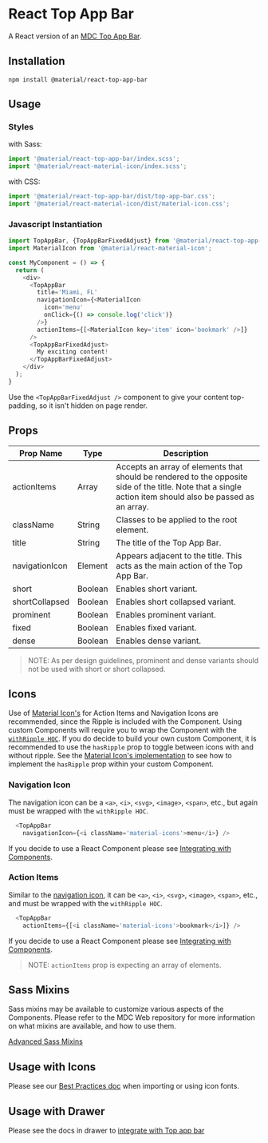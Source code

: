 # React Top App Bar

A React version of an [MDC Top App Bar](https://github.com/material-components/material-components-web/tree/master/packages/mdc-top-app-bar).

## Installation

```
npm install @material/react-top-app-bar
```

## Usage

### Styles

with Sass:
```js
import '@material/react-top-app-bar/index.scss';
import '@material/react-material-icon/index.scss';
```

with CSS:
```js
import '@material/react-top-app-bar/dist/top-app-bar.css';
import '@material/react-material-icon/dist/material-icon.css';
```

### Javascript Instantiation
```js
import TopAppBar, {TopAppBarFixedAdjust} from '@material/react-top-app-bar';
import MaterialIcon from '@material/react-material-icon';

const MyComponent = () => {
  return (
    <div>
      <TopAppBar
        title='Miami, FL'
        navigationIcon={<MaterialIcon
          icon='menu'
          onClick={() => console.log('click')}
        />}
        actionItems={[<MaterialIcon key='item' icon='bookmark' />]}
      />
      <TopAppBarFixedAdjust>
        My exciting content!
      </TopAppBarFixedAdjust>
    </div>
  );
}
```

Use the `<TopAppBarFixedAdjust />` component to give your content top-padding, so it isn't hidden on page render.

## Props

Prop Name | Type | Description
--- | --- | ---
actionItems | Array | Accepts an array of elements that should be rendered to the opposite side of the title. Note that a single action item should also be passed as an array.
className | String | Classes to be applied to the root element.
title | String | The title of the Top App Bar.
navigationIcon | Element | Appears adjacent to the title. This acts as the main action of the Top App Bar.
short | Boolean | Enables short variant.
shortCollapsed | Boolean | Enables short collapsed variant.
prominent | Boolean | Enables prominent variant.
fixed | Boolean | Enables fixed variant.
dense | Boolean | Enables dense variant.

> NOTE: As per design guidelines, prominent and dense variants should not be used with short or short collapsed.


## Icons

Use of [Material Icon's](../material-icon/README.md) for Action Items and Navigation Icons are recommended, since the Ripple is included with the Component. Using custom Components will require you to wrap the Component with the [`withRipple HOC`](../ripple/README.md). If you do decide to build your own custom Component, it is recommended to use the `hasRipple` prop to toggle between icons with and without ripple. See the [Material Icon's implementation](../material-icon/index.js) to see how to implement the `hasRipple` prop within your custom Component.

### Navigation Icon

The navigation icon can be a `<a>`, `<i>`, `<svg>`, `<image>`, `<span>`, etc., but again must be wrapped with the `withRipple HOC`.

```js
  <TopAppBar
    navigationIcon={<i className='material-icons'>menu</i>} />
```

If you decide to use a React Component please see [Integrating with Components](./../../docs/guidelines.md#integrating-with-components).

### Action Items

Similar to the [navigation icon](#navigation-icon), it can be `<a>`, `<i>`, `<svg>`, `<image>`, `<span>`, etc., and must be wrapped with the `withRipple HOC`.

```js
  <TopAppBar
    actionItems={[<i className='material-icons'>bookmark</i>]} />
```

If you decide to use a React Component please see [Integrating with Components](./../../docs/guidelines.md#integrating-with-components).

> NOTE: `actionItems` prop is expecting an array of elements.

## Sass Mixins

Sass mixins may be available to customize various aspects of the Components. Please refer to the
MDC Web repository for more information on what mixins are available, and how to use them.

[Advanced Sass Mixins](https://github.com/material-components/material-components-web/blob/master/packages/mdc-top-app-bar/README.md#sass-mixins)

## Usage with Icons

Please see our [Best Practices doc](../../docs/best-practices.md#importing-font-icons) when importing or using icon fonts.

## Usage with Drawer

Please see the docs in drawer to [integrate with Top app bar](../packages/drawer/README.md#usage-with-top-app-bar)
